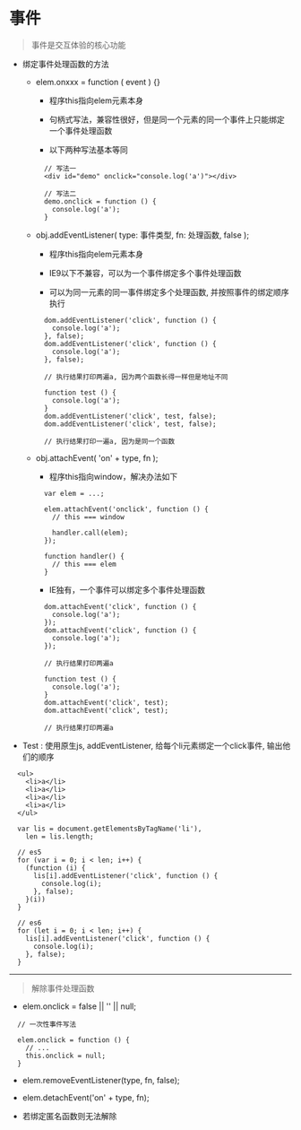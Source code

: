 # 事件

> 事件是交互体验的核心功能

- 绑定事件处理函数的方法

  - elem.onxxx = function ( event ) {}

    - 程序this指向elem元素本身

    - 句柄式写法，兼容性很好，但是同一个元素的同一个事件上只能绑定一个事件处理函数

    - 以下两种写法基本等同

    ```
      // 写法一
      <div id="demo" onclick="console.log('a')"></div>

      // 写法二
      demo.onclick = function () {
        console.log('a');
      }
    ```

  - obj.addEventListener( type: 事件类型, fn: 处理函数, false );

    - 程序this指向elem元素本身

    - IE9以下不兼容，可以为一个事件绑定多个事件处理函数

    - 可以为同一元素的同一事件绑定多个处理函数, 并按照事件的绑定顺序执行

    ```
      dom.addEventListener('click', function () {
        console.log('a');
      }, false);
      dom.addEventListener('click', function () {
        console.log('a');
      }, false);

      // 执行结果打印两遍a, 因为两个函数长得一样但是地址不同
    ```
    ```
      function test () {
        console.log('a');
      }
      dom.addEventListener('click', test, false);
      dom.addEventListener('click', test, false);

      // 执行结果打印一遍a, 因为是同一个函数
    ```

  - obj.attachEvent( 'on' + type, fn );

    - 程序this指向window，解决办法如下

    ```
      var elem = ...;
      
      elem.attachEvent('onclick', function () {
        // this === window
        
        handler.call(elem);
      });

      function handler() {
        // this === elem
      }  
    ```

    - IE独有，一个事件可以绑定多个事件处理函数

    ```
      dom.attachEvent('click', function () {
        console.log('a');
      });
      dom.attachEvent('click', function () {
        console.log('a');
      });

      // 执行结果打印两遍a
    ```
    ```
      function test () {
        console.log('a');
      }
      dom.attachEvent('click', test);
      dom.attachEvent('click', test);

      // 执行结果打印两遍a
    ```

- Test : 使用原生js, addEventListener, 给每个li元素绑定一个click事件, 输出他们的顺序

```
  <ul>
    <li>a</li>
    <li>a</li>
    <li>a</li>
    <li>a</li>
  </ul>

  var lis = document.getElementsByTagName('li'),
    len = lis.length;
```

```
  // es5
  for (var i = 0; i < len; i++) {
    (function (i) {
      lis[i].addEventListener('click', function () {
        console.log(i);
      }, false);
    }(i))
  }
```

```
  // es6
  for (let i = 0; i < len; i++) {
    lis[i].addEventListener('click', function () {
      console.log(i);
    }, false);
  }
```

---------------------------------

> 解除事件处理函数

- elem.onclick = false || '' || null;


```
  // 一次性事件写法

  elem.onclick = function () {
    // ...
    this.onclick = null;
  }
```

- elem.removeEventListener(type, fn, false);

- elem.detachEvent('on' + type, fn);

- 若绑定匿名函数则无法解除
